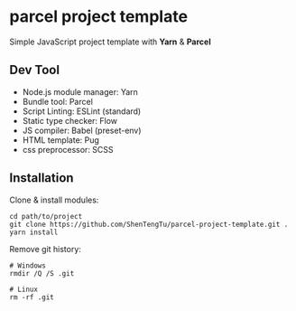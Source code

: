 # parcel project template
Simple JavaScript project template with **Yarn** & **Parcel**

## Dev Tool
- Node.js module manager: Yarn
- Bundle tool: Parcel
- Script Linting: ESLint (standard)
- Static type checker: Flow
- JS compiler: Babel (preset-env)
- HTML template: Pug
- css preprocessor: SCSS

## Installation
Clone & install modules:
```
cd path/to/project
git clone https://github.com/ShenTengTu/parcel-project-template.git .
yarn install
```

Remove git history:
```
# Windows
rmdir /Q /S .git

# Linux
rm -rf .git
```
